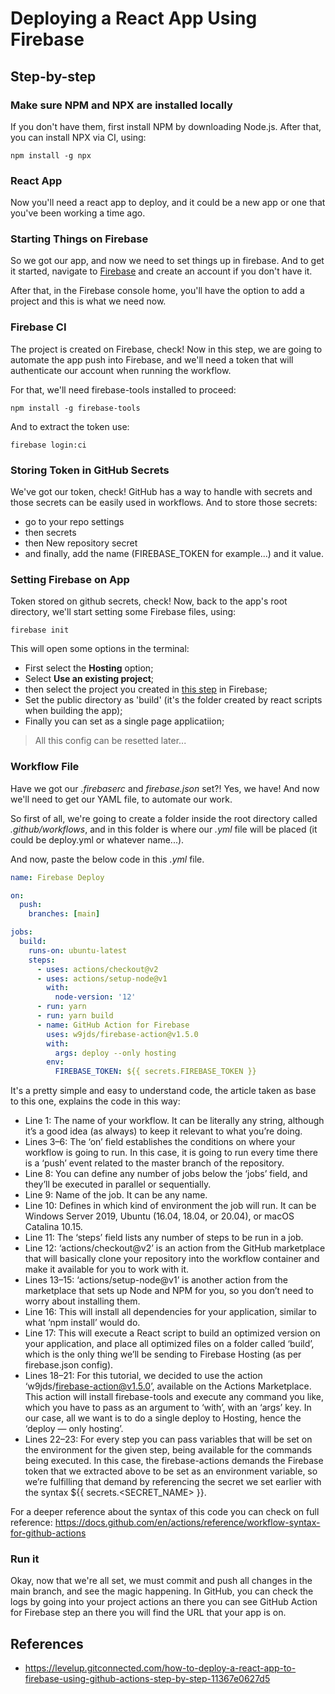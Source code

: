 # Deploying a React App Using Firebase

## Step-by-step

### Make sure NPM and NPX are installed locally

If you don't have them, first install NPM by downloading Node.js.
After that, you can install NPX via CI, using:

`npm install -g npx`

### React App

Now you'll need a react app to deploy, and it could be a new app or one that you've been working a time ago.

### Starting Things on Firebase

So we got our app, and now we need to set things up in firebase. And to get it started, navigate to [Firebase](https://firebase.google.com/) and create an account if you don't have it.

After that, in the Firebase console home, you'll have the option to add a project and this is what we need now.

### Firebase CI

The project is created on Firebase, check!
Now in this step, we are going to automate the app push into Firebase, and we'll need a token that will authenticate our account when running the workflow.

For that, we'll need firebase-tools installed to proceed:

`npm install -g firebase-tools`

And to extract the token use:

`firebase login:ci`

### Storing Token in GitHub Secrets
We've got our token, check!
GitHub has a way to handle with secrets and those secrets can be easily used in workflows.
And to store those secrets:

* go to your repo settings
* then secrets
* then New repository secret
* and finally, add the name (FIREBASE_TOKEN for example...) and it value.

### Setting Firebase on App
Token stored on github secrets, check!
Now, back to the app's root directory, we'll start setting some Firebase files, using:

`firebase init`

This will open some options in the terminal:
* First select the **Hosting** option;
* Select **Use an existing project**;
* then select the project you created in [this step]() in Firebase;
* Set the public directory as 'build' (it's the folder created by react scripts when building the app);
* Finally you can set as a single page applicatiion;

> All this config can be resetted later...

### Workflow File
Have we got our *.firebaserc* and *firebase.json* set?! Yes, we have!
And now we'll need to get our YAML file, to automate our work.

So first of all, we're going to create a folder inside the root directory called *.github/workflows*, and in this folder is where our *.yml* file will be placed (it could be deploy.yml or whatever name...).

And now, paste the below code in this *.yml* file.

```yml
name: Firebase Deploy

on:
  push:
    branches: [main]

jobs:
  build:
    runs-on: ubuntu-latest
    steps:
      - uses: actions/checkout@v2
      - uses: actions/setup-node@v1
        with:
          node-version: '12'
      - run: yarn
      - run: yarn build
      - name: GitHub Action for Firebase
        uses: w9jds/firebase-action@v1.5.0
        with:
          args: deploy --only hosting
        env:
          FIREBASE_TOKEN: ${{ secrets.FIREBASE_TOKEN }}
```

It's a pretty simple and easy to understand code, the article taken as base to this one, explains the code in this way:

* Line 1: The name of your workflow. It can be literally any string, although it’s a good idea (as always) to keep it relevant to what you’re doing.
* Lines 3–6: The ‘on’ field establishes the conditions on where your workflow is going to run. In this case, it is going to run every time there is a ‘push’ event related to the master branch of the repository.
* Line 8: You can define any number of jobs below the ‘jobs’ field, and they’ll be executed in parallel or sequentially.
* Line 9: Name of the job. It can be any name.
* Line 10: Defines in which kind of environment the job will run. It can be Windows Server 2019, Ubuntu (16.04, 18.04, or 20.04), or macOS Catalina 10.15.
* Line 11: The ‘steps’ field lists any number of steps to be run in a job.
* Line 12: ‘actions/checkout@v2’ is an action from the GitHub marketplace that will basically clone your repository into the workflow container and make it available for you to work with it.
* Lines 13–15: ‘actions/setup-node@v1’ is another action from the marketplace that sets up Node and NPM for you, so you don’t need to worry about installing them.
* Line 16: This will install all dependencies for your application, similar to what ‘npm install’ would do.
* Line 17: This will execute a React script to build an optimized version on your application, and place all optimized files on a folder called ‘build’, which is the only thing we’ll be sending to Firebase Hosting (as per firebase.json config).
* Lines 18–21: For this tutorial, we decided to use the action ‘w9jds/firebase-action@v1.5.0’, available on the Actions Marketplace. This action will install firebase-tools and execute any command you like, which you have to pass as an argument to ‘with’, with an ‘args’ key. In our case, all we want is to do a single deploy to Hosting, hence the ‘deploy — only hosting’.
* Lines 22–23: For every step you can pass variables that will be set on the environment for the given step, being available for the commands being executed. In this case, the firebase-actions demands the Firebase token that we extracted above to be set as an environment variable, so we’re fulfilling that demand by referencing the secret we set earlier with the syntax ${{ secrets.<SECRET_NAME> }}.

For a deeper reference about the syntax of this code you can check on full reference: https://docs.github.com/en/actions/reference/workflow-syntax-for-github-actions

### Run it
Okay, now that we're all set, we must commit and push all changes in the main branch, and see the magic happening. In GitHub, you can check the logs by going into your project actions an there you can see GitHub Action for Firebase step an there you will find the URL that your app is on.

## References
* https://levelup.gitconnected.com/how-to-deploy-a-react-app-to-firebase-using-github-actions-step-by-step-11367e0627d5
